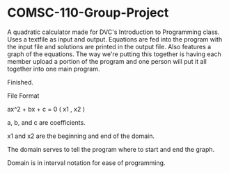 # COMSC-110-Group-Project
A quadratic calculator made for DVC's Introduction to Programming class.
Uses a textfile as input and output. Equations are fed into the program with the input file and solutions are printed in the output file. Also features a graph of the equations. The way we're putting this together is having each member upload a portion of the program and one person will put it all together into one main program.

Finished.

File Format

ax^2 + bx + c = 0 ( x1 , x2 )

a, b, and c are coefficients.

x1 and x2 are the beginning and end of the domain.

The domain serves to tell the program where to start and end the graph.

Domain is in interval notation for ease of programming.
